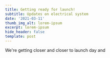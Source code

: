 ```yaml
---
title: Getting ready for launch!
subtitle: Updates on electrical system
date: '2021-03-11'
thumb_img_alt: lorem-ipsum
excerpt: lorem-ipsum
hide_header: false
template: post
---
```

We're getting closer and closer to launch day and 
